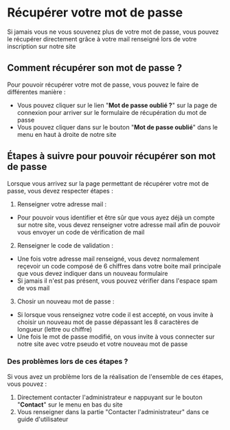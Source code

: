 # Récupérer votre mot de passe

Si jamais vous ne vous souvenez plus de votre mot de passe, vous pouvez le récupérer directement grâce à votre mail renseigné lors de votre inscription sur notre site

## Comment récupérer son mot de passe ?

Pour pouvoir récupérer votre mot de passe, vous pouvez le faire de différentes manière : 
- Vous pouvez cliquer sur le lien "**Mot de passe oublié ?**" sur la page de connexion pour arriver sur le formulaire de récupération du mot de passe
- Vous pouvez cliquer dans sur le bouton "**Mot de passe oublié**" dans le menu en haut à droite de notre site

## Étapes à suivre pour pouvoir récupérer son mot de passe

Lorsque vous arrivez sur la page permettant de récupérer votre mot de passe, vous devez respecter étapes :
1. Renseigner votre adresse mail : 
- Pour pouvoir vous identifier et être sûr que vous ayez déjà un compte sur notre site, vous devez renseigner votre adresse mail afin de pouvoir vous envoyer un code de vérification de mail
2. Renseigner le code de validation : 
- Une fois votre adresse mail renseigné, vous devez normalement reçevoir un code composé de 6 chiffres dans votre boite mail principale que vous devez indiquer dans un nouveau formulaire
- Si jamais il n'est pas présent, vous pouvez vérifier dans l'espace spam de vos mail
3. Chosir un nouveau mot de passe : 
- Si lorsque vous renseignez votre code il est accepté, on vous invite à choisir un nouveau mot de passe dépassant les 8 caractères de longueur (lettre ou chiffre)
- Une fois le mot de passe modifié, on vous invite à vous connecter sur notre site avec votre pseudo et votre nouveau mot de passe

### Des problèmes lors de ces étapes ?

Si vous avez un problème lors de la réalisation de l'ensemble de ces étapes, vous pouvez : 
1. Directement contacter l'administrateur e nappuyant sur le bouton "**Contact**" sur le menu en bas du site
2. Vous renseigner dans la partie "Contacter l'administrateur" dans ce guide d'utilisateur